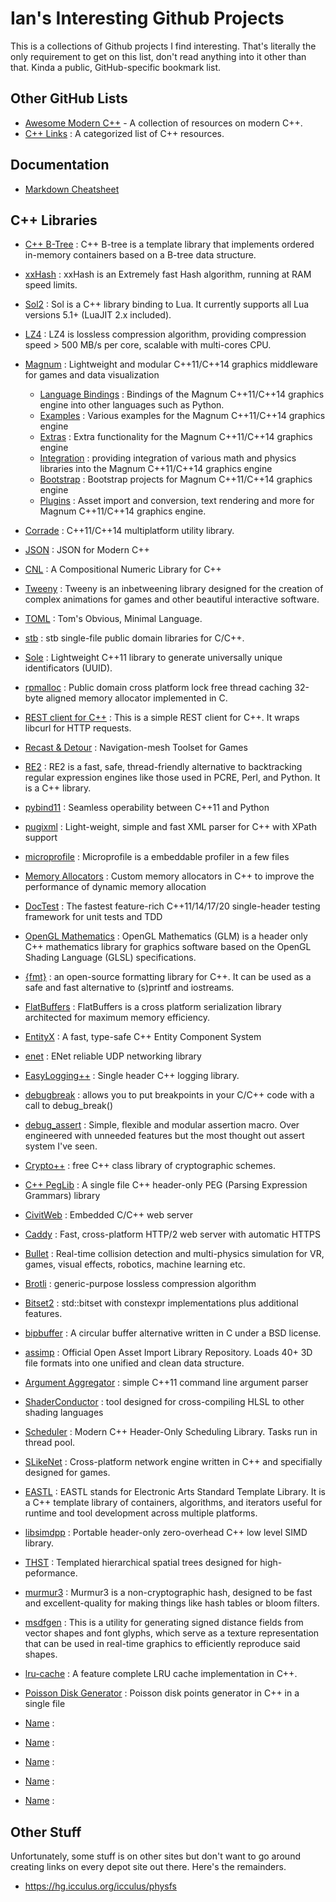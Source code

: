 # Ian's Interesting Github Projects

This is a collections of Github projects I find interesting.  That's literally the only requirement to get on this list, don't read anything into it other than that. Kinda a public, GitHub-specific bookmark list.

[//]: # (This may be the most platform independent comment)

## Other GitHub Lists

* [Awesome Modern C++](https://github.com/rigtorp/awesome-modern-cpp/blob/master/README.md) - A collection of resources on modern C++.
* [C++ Links](https://github.com/MattPD/cpplinks) : A categorized list of C++ resources.

## Documentation

* [Markdown Cheatsheet](https://github.com/adam-p/markdown-here/wiki/Markdown-Cheatsheet)

## C++ Libraries

* [C++ B-Tree](https://github.com/diegocaro/cpp-btree) : C++ B-tree is a template library that implements ordered in-memory containers based on a B-tree data structure.
* [xxHash](https://github.com/Cyan4973/xxHash) : xxHash is an Extremely fast Hash algorithm, running at RAM speed limits.
* [Sol2](https://github.com/ThePhD/sol2) : Sol is a C++ library binding to Lua. It currently supports all Lua versions 5.1+ (LuaJIT 2.x included).
* [LZ4](https://github.com/lz4/lz4) : LZ4 is lossless compression algorithm, providing compression speed > 500 MB/s per core, scalable with multi-cores CPU.
* [Magnum](https://github.com/mosra/magnum) : Lightweight and modular C++11/C++14 graphics middleware for games and data visualization
  * [Language Bindings](https://github.com/mosra/magnum-bindings) : Bindings of the Magnum C++11/C++14 graphics engine into other languages such as Python.
  * [Examples](https://github.com/mosra/magnum-examples) : Various examples for the Magnum C++11/C++14 graphics engine
  * [Extras](https://github.com/mosra/magnum-extras) : Extra functionality for the Magnum C++11/C++14 graphics engine
  * [Integration](https://github.com/mosra/magnum-integration) : providing integration of various math and physics libraries into the Magnum C++11/C++14 graphics engine
  * [Bootstrap](https://github.com/mosra/magnum-bootstrap) : Bootstrap projects for Magnum C++11/C++14 graphics engine
  * [Plugins](https://github.com/mosra/magnum-plugins) : Asset import and conversion, text rendering and more for Magnum C++11/C++14 graphics engine.
* [Corrade](https://github.com/mosra/corrade) : C++11/C++14 multiplatform utility library.
* [JSON](https://github.com/nlohmann/json) : JSON for Modern C++
* [CNL](https://github.com/johnmcfarlane/cnl) : A Compositional Numeric Library for C++
* [Tweeny](https://github.com/mobius3/tweeny) : Tweeny is an inbetweening library designed for the creation of complex animations for games and other beautiful interactive software.
* [TOML](https://github.com/toml-lang/toml) : Tom's Obvious, Minimal Language.
* [stb](https://github.com/nothings/stb) : stb single-file public domain libraries for C/C++.
* [Sole](https://github.com/r-lyeh-archived/sole) : Lightweight C++11 library to generate universally unique identificators (UUID).
* [rpmalloc](https://github.com/rampantpixels/rpmalloc) : Public domain cross platform lock free thread caching 32-byte aligned memory allocator implemented in C. 
* [REST client for C++](https://github.com/mrtazz/restclient-cpp) : This is a simple REST client for C++. It wraps libcurl for HTTP requests.
* [Recast & Detour](https://github.com/recastnavigation/recastnavigation) : Navigation-mesh Toolset for Games
* [RE2](https://github.com/google/re2) : RE2 is a fast, safe, thread-friendly alternative to backtracking regular expression engines like those used in PCRE, Perl, and Python. It is a C++ library.
* [pybind11](https://github.com/pybind/pybind11) : Seamless operability between C++11 and Python
* [pugixml](https://github.com/zeux/pugixml) : Light-weight, simple and fast XML parser for C++ with XPath support
* [microprofile](https://github.com/jonasmr/microprofile) : Microprofile is a embeddable profiler in a few files
* [Memory Allocators](https://github.com/mtrebi/memory-allocators) : Custom memory allocators in C++ to improve the performance of dynamic memory allocation
* [DocTest](https://github.com/onqtam/doctest) : The fastest feature-rich C++11/14/17/20 single-header testing framework for unit tests and TDD
* [OpenGL Mathematics](https://github.com/g-truc/glm) : OpenGL Mathematics (GLM) is a header only C++ mathematics library for graphics software based on the OpenGL Shading Language (GLSL) specifications.
* [{fmt}](https://github.com/fmtlib/fmt) : an open-source formatting library for C++. It can be used as a safe and fast alternative to (s)printf and iostreams.
* [FlatBuffers](https://github.com/google/flatbuffers) : FlatBuffers is a cross platform serialization library architected for maximum memory efficiency.
* [EntityX](https://github.com/alecthomas/entityx) : A fast, type-safe C++ Entity Component System
* [enet](https://github.com/lsalzman/enet) : ENet reliable UDP networking library
* [EasyLogging++](https://github.com/zuhd-org/easyloggingpp) : Single header C++ logging library.
* [debugbreak](https://github.com/scottt/debugbreak) : allows you to put breakpoints in your C/C++ code with a call to debug_break()
* [debug_assert](https://github.com/foonathan/debug_assert) : Simple, flexible and modular assertion macro.  Over engineered with unneeded features but the most thought out assert system I've seen.
* [Crypto++](https://github.com/weidai11/cryptopp) : free C++ class library of cryptographic schemes.
* [C++ PegLib](https://github.com/yhirose/cpp-peglib) : A single file C++ header-only PEG (Parsing Expression Grammars) library
* [CivitWeb](https://github.com/civetweb/civetweb) : Embedded C/C++ web server
* [Caddy](https://github.com/mholt/caddy) : Fast, cross-platform HTTP/2 web server with automatic HTTPS
* [Bullet](https://github.com/bulletphysics/bullet3) : Real-time collision detection and multi-physics simulation for VR, games, visual effects, robotics, machine learning etc.
* [Brotli](https://github.com/google/brotli) : generic-purpose lossless compression algorithm 
* [Bitset2](https://github.com/ClaasBontus/bitset2) : std::bitset with constexpr implementations plus additional features.
* [bipbuffer](https://github.com/willemt/bipbuffer) : A circular buffer alternative written in C under a BSD license.
* [assimp](https://github.com/assimp/assimp) : Official Open Asset Import Library Repository. Loads 40+ 3D file formats into one unified and clean data structure.
* [Argument Aggregator](https://github.com/vietjtnguyen/argagg) :  simple C++11 command line argument parser
* [ShaderConductor](https://github.com/microsoft/ShaderConductor) :  tool designed for cross-compiling HLSL to other shading languages
* [Scheduler](https://github.com/Bosma/Scheduler) : Modern C++ Header-Only Scheduling Library. Tasks run in thread pool.
* [SLikeNet](https://github.com/SLikeSoft/SLikeNet) : Cross-platform network engine written in C++ and specifially designed for games.
* [EASTL](https://github.com/electronicarts/EASTL) : EASTL stands for Electronic Arts Standard Template Library. It is a C++ template library of containers, algorithms, and iterators useful for runtime and tool development across multiple platforms.
* [libsimdpp](https://github.com/p12tic/libsimdpp) : Portable header-only zero-overhead C++ low level SIMD library.
* [THST](https://github.com/tuxalin/THST) : Templated hierarchical spatial trees designed for high-peformance.
* [murmur3](https://github.com/PeterScott/murmur3) : Murmur3 is a non-cryptographic hash, designed to be fast and excellent-quality for making things like hash tables or bloom filters.
* [msdfgen](https://github.com/Chlumsky/msdfgen) : This is a utility for generating signed distance fields from vector shapes and font glyphs, which serve as a texture representation that can be used in real-time graphics to efficiently reproduce said shapes.
* [lru-cache](https://github.com/goldsborough/lru-cache) : A feature complete LRU cache implementation in C++.
* [Poisson Disk Generator](https://github.com/corporateshark/poisson-disk-generator) : Poisson disk points generator in C++ in a single file

* [Name](link) : 
* [Name](link) : 
* [Name](link) : 
* [Name](link) : 
* [Name](link) : 


## Other Stuff

Unfortunately, some stuff is on other sites but don't want to go around creating links on every depot site out there.  Here's the remainders.

* https://hg.icculus.org/icculus/physfs